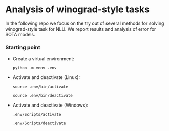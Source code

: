 # Analysis of winograd-style tasks
In the following repo we focus on the try out of several methods for solving winograd-style task for NLU. We report results and analysis of error for SOTA models.

### Starting point
- Create a virtual environment:

    `python -m venv .env`

- Activate and deactivate (Linux):

    `source .env/bin/activate`

    `source .env/bin/deactivate`

- Activate and deactivate (Windows):

    `.env/Scripts/activate`
    
    `.env/Scripts/deactivate`